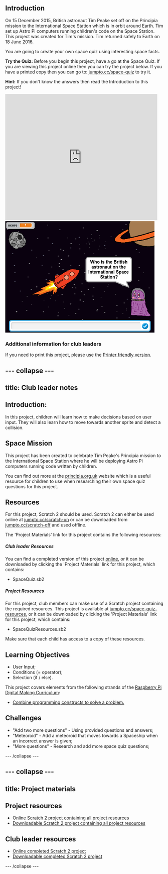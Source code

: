 ## Introduction

On 15 December 2015, British astronaut Tim Peake set off on the Principia mission to the International Space Station which is in orbit around Earth. Tim set up Astro Pi computers running children's code on the Space Station. This project was created for Tim's mission. Tim returned safely to Earth on 18 June 2016. 

You are going to create your own space quiz using interesting space facts.

__Try the Quiz:__  Before you begin this project, have a go at the Space Quiz. If you are viewing this project online then you can try the project below. If you have a printed copy then you can go to:  <a href="http://jumpto.cc/space-quiz" target="_blank">jumpto.cc/space-quiz</a> to try it. 

__Hint:__ If you don't know the answers then read the Introduction to this project!

<div class="scratch-preview">
  <iframe allowtransparency="true" width="485" height="402" src="https://scratch.mit.edu/projects/embed/88401398/?autostart=false" frameborder="0"></iframe>
  <img src="images/space-quiz-final.png">
</div>

### Additional information for club leaders

If you need to print this project, please use the [Printer friendly version](./print).


--- collapse ---
---
title: Club leader notes
---


## Introduction:
In this project, children will learn how to make decisions based on user input. They will also learn how to move towards another sprite and detect a collision. 

## Space Mission
This project has been created to celebrate Tim Peake's Principia mission to the International Space Station where he will be deploying Astro Pi computers running code written by children. 

You can find out more at the <a href="http://principia.org.uk" target="_blank">principia.org.uk</a> website which is a useful resource for children to use when researching their own space quiz questions for this project. 

## Resources
For this project, Scratch 2 should be used. Scratch 2 can either be used online at [jumpto.cc/scratch-on](http://jumpto.cc/scratch-on) or can be downloaded from [jumpto.cc/scratch-off](http://jumpto.cc/scratch-off) and used offline.

The 'Project Materials' link for this project contains the following resources:

##### Club leader Resources

You can find a completed version of this project <a href="http://scratch.mit.edu/projects/88401398/#editor">online</a>, or it can be downloaded by clicking the 'Project Materials' link for this project, which contains:

+ SpaceQuiz.sb2

##### Project Resources

For this project, club members can make use of a Scratch project containing the required resources. This project is available at [jumpto.cc/space-quiz-resources](http://jumpto.cc/space-quiz-resources), or it can be downloaded by clicking the 'Project Materials' link for this project, which contains:

+ SpaceQuizResources.sb2

Make sure that each child has access to a copy of these resources.

## Learning Objectives
+ User Input;
+ Conditions (= operator);
+ Selection (if / else).

This project covers elements from the following strands of the [Raspberry Pi Digital Making Curriculum](http://rpf.io/curriculum):

+ [Combine programming constructs to solve a problem.](https://www.raspberrypi.org/curriculum/programming/builder)

## Challenges
+ "Add two more questions" - Using provided questions and answers;
+ "Meteoroid" - Add a meteoroid that moves towards a Spaceship when an incorrect answer is given;
+ "More questions" - Research and add more space quiz questions;



--- /collapse ---


--- collapse ---
---
title: Project materials
---
## Project resources
* [Online Scratch 2 project containing all project resources](http://jumpto.cc/space-quiz-resources)
* [Downloadable Scratch 2 project containing all project resources](resources/SpaceQuizResources.sb2)

## Club leader resources
* [Online completed Scratch 2 project](http://scratch.mit.edu/projects/88401398/#editor)
* [Downloadable completed Scratch 2 project](resources/SpaceQuiz.sb2)

--- /collapse ---